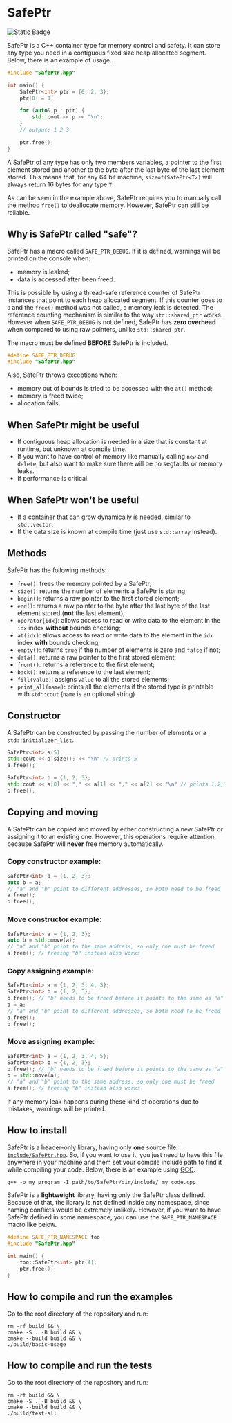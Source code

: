 # SafePtr

![Static Badge](https://img.shields.io/badge/C%2B%2B_standard-11_or_above-blue?logo=c%2B%2B)

SafePtr is a C++ container type for memory control and safety. It can store any type you need in a contiguous fixed size heap allocated segment. Below, there is an example of usage.
```c++
#include "SafePtr.hpp"

int main() {
    SafePtr<int> ptr = {0, 2, 3};
    ptr[0] = 1;

    for (auto& p : ptr) {
        std::cout << p << "\n";
    }
    // output: 1 2 3

    ptr.free();
}
```
A SafePtr of any type has only two members variables, a pointer to the first element stored and another to the byte after the last byte of the last element stored. This means that, for any 64 bit machine, `sizeof(SafePtr<T>)` will always return 16 bytes for any type `T`.

As can be seen in the example above, SafePtr requires you to manually call the method `free()` to deallocate memory. However, SafePtr can still be reliable.

## Why is SafePtr called "safe"?

SafePtr has a macro called `SAFE_PTR_DEBUG`. If it is defined, warnings will be printed on the console when:
- memory is leaked;
- data is accessed after been freed.

This is possible by using a thread-safe reference counter of SafePtr instances that point to each heap allocated segment. If this counter goes to `0` and the `free()` method was not called, a memory leak is detected. The reference counting mechanism is similar to the way `std::shared_ptr` works. However when `SAFE_PTR_DEBUG` is not defined, SafePtr has **zero overhead** when compared to using raw pointers, unlike `std::shared_ptr`.

The macro must be defined **BEFORE** SafePtr is included.
```c++
#define SAFE_PTR_DEBUG
#include "SafePtr.hpp"
```

Also, SafePtr throws exceptions when:
- memory out of bounds is tried to be accessed with the `at()` method;
- memory is freed twice;
- allocation fails.

## When SafePtr might be useful

- If contiguous heap allocation is needed in a size that is constant at runtime, but unknown at compile time.
- If you want to have control of memory like manually calling `new` and `delete`, but also want to make sure there will be no segfaults or memory leaks.
- If performance is critical.

## When SafePtr **won't** be useful

- If a container that can grow dynamically is needed, similar to `std::vector`.
- If the data size is known at compile time (just use `std::array` instead).

## Methods

SafePtr has the following methods:
- `free()`: frees the memory pointed by a SafePtr;
- `size()`: returns the number of elements a SafePtr is storing;
- `begin()`: returns a raw pointer to the first stored element;
- `end()`: returns a raw pointer to the byte after the last byte of the last element stored (**not** the last element);
- `operator[idx]`: allows access to read or write data to the element in the `idx` index **without** bounds checking;
- `at(idx)`: allows access to read or write data to the element in the `idx` index **with** bounds checking;
- `empty()`: returns `true` if the number of elements is zero and `false` if not;
- `data()`: returns a raw pointer to the first stored element;
- `front()`: returns a reference to the first element;
- `back()`: returns a reference to the last element;
- `fill(value)`: assigns `value` to all the stored elements;
- `print_all(name)`: prints all the elements if the stored type is printable with `std::cout` (`name` is an optional string).

## Constructor

A SafePtr can be constructed by passing the number of elements or a `std::initializer_list`.
```c++
SafePtr<int> a(5);
std::cout << a.size(); << "\n" // prints 5
a.free();

SafePtr<int> b = {1, 2, 3};
std::cout << a[0] << "," << a[1] << "," << a[2] << "\n" // prints 1,2,3
b.free();
```

## Copying and moving

A SafePtr can be copied and moved by either constructing a new SafePtr or assigning it to an existing one. However, this operations require attention, because SafePtr will **never** free memory automatically.

### Copy constructor example:
```c++
SafePtr<int> a = {1, 2, 3};
auto b = a;
// "a" and "b" point to different addresses, so both need to be freed
a.free();
b.free();
```

### Move constructor example:
```c++
SafePtr<int> a = {1, 2, 3};
auto b = std::move(a);
// "a" and "b" point to the same address, so only one must be freed
a.free(); // freeing "b" instead also works
```

### Copy assigning example:
```c++
SafePtr<int> a = {1, 2, 3, 4, 5};
SafePtr<int> b = {1, 2, 3};
b.free(); // "b" needs to be freed before it points to the same as "a"
b = a;
// "a" and "b" point to different addresses, so both need to be freed
a.free();
b.free();
```

### Move assigning example:
```c++
SafePtr<int> a = {1, 2, 3, 4, 5};
SafePtr<int> b = {1, 2, 3};
b.free(); // "b" needs to be freed before it points to the same as "a"
b = std::move(a);
// "a" and "b" point to the same address, so only one must be freed
a.free(); // freeing "b" instead also works
```

If any memory leak happens during these kind of operations due to mistakes, warnings will be printed.

## How to install

SafePtr is a header-only library, having only **one** source file: [`include/SafePtr.hpp`](./include/SafePtr.hpp). So, if you want to use it, you just need to have this file anywhere in your machine and them set your compile include path to find it while compiling your code. Below, there is an example using [GCC](https://gcc.gnu.org/).
```
g++ -o my_program -I path/to/SafePtr/dir/include/ my_code.cpp
```

SafePtr is a **lightweight** library, having only the SafePtr class defined. Because of that, the library is **not** defined inside any namespace, since naming conflicts would be extremely unlikely. However, if you want to have SafePtr defined in some namespace, you can use the `SAFE_PTR_NAMESPACE` macro like below.
```c++
#define SAFE_PTR_NAMESPACE foo
#include "SafePtr.hpp"

int main() {
    foo::SafePtr<int> ptr(4);
    ptr.free();
}
```

## How to compile and run the examples

Go to the root directory of the repository and run:
```
rm -rf build && \
cmake -S . -B build && \
cmake --build build && \
./build/basic-usage
```

## How to compile and run the tests

Go to the root directory of the repository and run:
```
rm -rf build && \
cmake -S . -B build && \
cmake --build build && \
./build/test-all
```

<!--
## To do:
- test id overflow
- search for a solution to make initializer_list not copy
- add better examples
- improve cmake
- add find()
- add contains()
- add print()
-->
